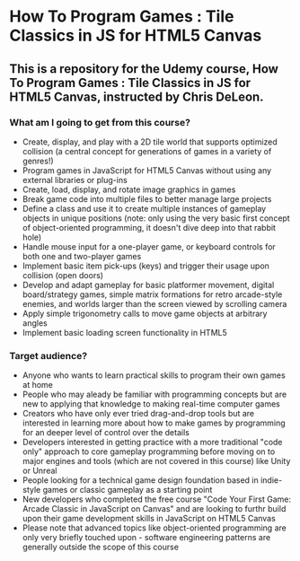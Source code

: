 # How To Program Games : Tile Classics in JS for HTML5 Canvas
## This is a repository for the Udemy course, How To Program Games : Tile Classics in JS for HTML5 Canvas, instructed by Chris DeLeon.

### What am I going to get from this course?

* Create, display, and play with a 2D tile world that supports optimized collision (a central concept for generations of games in a variety of genres!)
* Program games in JavaScript for HTML5 Canvas without using any external libraries or plug-ins
* Create, load, display, and rotate image graphics in games
* Break game code into multiple files to better manage large projects
* Define a class and use it to create multiple instances of gameplay objects in unique positions (note: only using the very basic first concept of object-oriented programming, it doesn't dive deep into that rabbit hole)
* Handle mouse input for a one-player game, or keyboard controls for both one and two-player games
* Implement basic item pick-ups (keys) and trigger their usage upon collision (open doors)
* Develop and adapt gameplay for basic platformer movement, digital board/strategy games, simple matrix formations for retro arcade-style enemies, and worlds larger than the screen viewed by scrolling camera
* Apply simple trigonometry calls to move game objects at arbitrary angles
* Implement basic loading screen functionality in HTML5

### Target audience?

* Anyone who wants to learn practical skills to program their own games at home
* People who may aleady be familiar with programming concepts but are new to applying that knowledge to making real-time computer games
* Creators who have only ever tried drag-and-drop tools but are interested in learning more about how to make games by programming for an deeper level of control over the details
* Developers interested in getting practice with a more traditional "code only" approach to core gameplay programming before moving on to major engines and tools (which are not covered in this course) like Unity or Unreal
* People looking for a technical game design foundation based in indie-style games or classic gameplay as a starting point
* New developers who completed the free course "Code Your First Game: Arcade Classic in JavaScript on Canvas" and are looking to furthr build upon their game development skills in JavaScript on HTML5 Canvas
* Please note that advanced topics like object-oriented programming are only very briefly touched upon - software engineering patterns are generally outside the scope of this course
